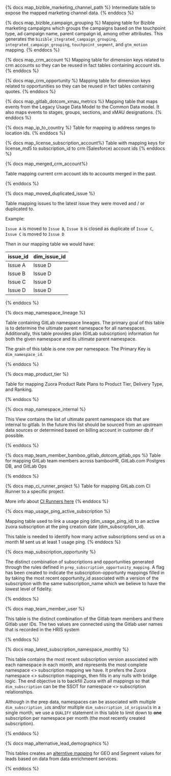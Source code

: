 {% docs map_bizible_marketing_channel_path %}
 Intermediate table to expose the mapped marketing channel data.
{% enddocs %}

{% docs map_bizible_campaign_grouping %}
 Mapping table for Bizible marketing campaigns which groups the campaigns based on the touchpoint type, ad campaign name, parent campaign id, among other attributes. This generates the `bizible_itegrated_campaign_grouping`, `integrated_campaign_grouping`, `touchpoint_segment`, and `gtm_motion` mapping.
{% enddocs %}

{% docs map_crm_account %}
 Mapping table for dimension keys related to crm accounts so they can be reused in fact tables containing account ids.
{% enddocs %}

{% docs map_crm_opportunity %}
 Mapping table for dimension keys related to opportunities so they can be reused in fact tables containing quotes.
{% enddocs %}

{% docs map_gitlab_dotcom_xmau_metrics %}
 Mapping table that maps events from the Legacy Usage Data Model to the Common Data model. It also maps events to stages, groups, sections, and xMAU designations. 
{% enddocs %}

{% docs map_ip_to_country %}
Table for mapping ip address ranges to location ids.
{% enddocs %}

{% docs map_license_subscription_account%}
Table with mapping keys for license_md5 to subscription_id to crm (Salesforce) account ids
{% enddocs %}

{% docs map_merged_crm_account%}

Table mapping current crm account ids to accounts merged in the past.

{% enddocs %}

{% docs map_moved_duplicated_issue %}

Table mapping issues to the latest issue they were moved and / or duplicated to.

Example:

`Issue A` is moved to `Issue B`, `Issue B` is closed as duplicate of `Issue C`, `Issue C` is moved to `Issue D`

Then in our mapping table we would have:

| issue_id | dim_issue_id |
| -- | -- |
| Issue A | Issue D |
| Issue B | Issue D |
| Issue C | Issue D |
| Issue D | Issue D |

{% enddocs %}

{% docs map_namespace_lineage %}

Table containing GitLab namespace lineages. The primary goal of this table is to determine the ultimate parent namespace for all namespaces. Additionally, this table provides plan (GitLab subscription) information for both the given namespace and its ultimate parent namespace.

The grain of this table is one row per namespace. The Primary Key is `dim_namespace_id`.

{% enddocs %}

{% docs map_product_tier %}

 Table for mapping Zuora Product Rate Plans to Product Tier, Delivery Type, and Ranking.

{% enddocs %}

{% docs map_namespace_internal %}

This View contains the list of ultimate parent namespace ids that are internal to gitlab. In the future this list should be sourced from an upstream data sources or determined based on billing account in customer db if possible.

{% enddocs %}

{% docs map_team_member_bamboo_gitlab_dotcom_gitlab_ops %}
Table for mapping GitLab team members across bambooHR, GitLab.com Postgres DB, and GitLab Ops

{% enddocs %}

{% docs map_ci_runner_project %}
Table for mapping GitLab.com CI Runner to a specific project.

More info about [CI Runners here](https://docs.gitlab.com/ee/ci/runners/)
{% enddocs %}

{% docs map_usage_ping_active_subscription %}

Mapping table used to link a usage ping (dim_usage_ping_id) to an active zuora subscription at the ping creation date (dim_subscription_id).

This table is needed to identify how many active subscriptions send us on a month M sent us at least 1 usage ping. 
{% enddocs %}

{% docs map_subscription_opportunity %}

The distinct combination of subscriptions and opportunities generated through the rules defined in `prep_subscription_opportunity_mapping`. A flag has been created to indicate the subscription-opportunty mappings filled in by taking the most recent opportunity_id associated with a version of the subscription with the same subscription_name which we believe to have the lowest level of fidelity.

{% enddocs %}



{% docs map_team_member_user %}

This table is the distinct combination of the Gitlab team members and there Gitlab user IDs.  The two values are connected using the Gitlab user names that is recorded in the HRIS system

{% enddocs %}

{% docs map_latest_subscription_namespace_monthly %}

This table contains the most recent subscription version associated with each namespace in each month, and represents the most complete namespace <> subscription mapping we have. It prefers the Zuora namespace <> subscription mappings, then fills in any nulls with bridge logic. The end objective is to backfill Zuora with all mappings so that `dim_subscription` can be the SSOT for namespace <> subscription relationships.

Although in the prep data, namespaces can be associated with multiple `dim_subscription_id`s and/or multiple `dim_subscription_id_original`s in a single month, we use a `QUALIFY` statement in this table to limit down to **one** subscription per namespace per month (the most recently created subscription).

{% enddocs %}

{% docs map_alternative_lead_demographics %}

This tables creates an [alterntive mapping](https://about.gitlab.com/handbook/marketing/strategy-performance/marketing-metrics/#alternative-method-for-account-demographics-fields-on-leads) for GEO and Segment values for leads based on data from data enrichmeent services.

{% enddocs %}